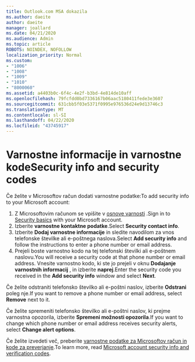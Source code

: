 ```yaml
---
title: Outlook.com MSA dokazila
ms.author: daeite
author: daeite
manager: joallard
ms.date: 04/21/2020
ms.audience: Admin
ms.topic: article
ROBOTS: NOINDEX, NOFOLLOW
localization_priority: Normal
ms.custom:
- "1006"
- "1008"
- "1009"
- "1010"
- "8000060"
ms.assetid: a4403b0c-6f4c-4e2f-b3bd-4e814de10aff
ms.openlocfilehash: 79fcfdd0bd7336167b06aac5180411fede3e3607
ms.sourcegitcommit: 631cbb5f03e5371f0995e976536d24e9d13746c3
ms.translationtype: MT
ms.contentlocale: sl-SI
ms.lasthandoff: 04/22/2020
ms.locfileid: "43745917"
---
```

# <a name="security-info-and-security-codes"></a><span data-ttu-id="63b53-102">Varnostne informacije in varnostne kode</span><span class="sxs-lookup"><span data-stu-id="63b53-102">Security info and security codes</span></span>

<span data-ttu-id="63b53-103">Če želite v Microsoftov račun dodati varnostne podatke:</span><span class="sxs-lookup"><span data-stu-id="63b53-103">To add security info to your Microsoft account:</span></span>

1. <span data-ttu-id="63b53-104">Z Microsoftovim računom se vpišite v [osnove varnosti](https://account.microsoft.com/security) .</span><span class="sxs-lookup"><span data-stu-id="63b53-104">Sign in to [Security basics](https://account.microsoft.com/security) with your Microsoft account.</span></span>
1. <span data-ttu-id="63b53-105">Izberite **varnostne kontaktne podatke**.</span><span class="sxs-lookup"><span data-stu-id="63b53-105">Select **Security contact info**.</span></span>
1. <span data-ttu-id="63b53-106">Izberite **Dodaj varnostne informacije** in sledite navodilom za vnos telefonske številke ali e-poštnega naslova.</span><span class="sxs-lookup"><span data-stu-id="63b53-106">Select **Add security info** and follow the instructions to enter a phone number or email address.</span></span>
1. <span data-ttu-id="63b53-107">Prejeli boste varnostno kodo na tej telefonski številki ali e-poštnem naslovu.</span><span class="sxs-lookup"><span data-stu-id="63b53-107">You will receive a security code at that phone number or email address.</span></span> <span data-ttu-id="63b53-108">Vnesite varnostno kodo, ki ste jo prejeli v oknu **Dodajanje varnostnih informacij** , in izberite **naprej**.</span><span class="sxs-lookup"><span data-stu-id="63b53-108">Enter the security code you received in the **Add security info** window and select **Next**.</span></span>

<span data-ttu-id="63b53-109">Če želite odstraniti telefonsko številko ali e-poštni naslov, izberite **Odstrani** poleg nje.</span><span class="sxs-lookup"><span data-stu-id="63b53-109">If you want to remove a phone number or email address, select **Remove** next to it.</span></span>

<span data-ttu-id="63b53-110">Če želite spremeniti telefonsko številko ali e-poštni naslov, ki prejme varnostna opozorila, izberite **Spremeni možnosti opozorila**.</span><span class="sxs-lookup"><span data-stu-id="63b53-110">If you want to change which phone number or email address receives security alerts, select **Change alert options**.</span></span>

<span data-ttu-id="63b53-111">Če želite izvedeti več, preberite [varnostne podatke za Microsoftov račun in kode za preverjanje](https://support.microsoft.com/help/12428/).</span><span class="sxs-lookup"><span data-stu-id="63b53-111">To learn more, read [Microsoft account security info and verification codes](https://support.microsoft.com/help/12428/).</span></span>